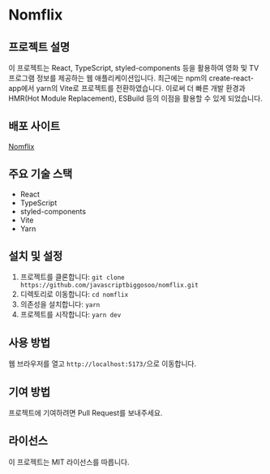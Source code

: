 # Nomflix

## 프로젝트 설명

이 프로젝트는 React, TypeScript, styled-components 등을 활용하여 영화 및 TV 프로그램 정보를 제공하는 웹 애플리케이션입니다. 최근에는 npm의 create-react-app에서 yarn의 Vite로 프로젝트를 전환하였습니다. 이로써 더 빠른 개발 환경과 HMR(Hot Module Replacement), ESBuild 등의 이점을 활용할 수 있게 되었습니다.

## 배포 사이트

[Nomflix](https://javascriptbiggosoo.github.io/nomflix)

## 주요 기술 스택

- React
- TypeScript
- styled-components
- Vite
- Yarn

## 설치 및 설정

1. 프로젝트를 클론합니다: `git clone https://github.com/javascriptbiggosoo/nomflix.git`
2. 디렉토리로 이동합니다: `cd nomflix`
3. 의존성을 설치합니다: `yarn`
4. 프로젝트를 시작합니다: `yarn dev`

## 사용 방법

웹 브라우저를 열고 `http://localhost:5173/`으로 이동합니다.

## 기여 방법

프로젝트에 기여하려면 Pull Request를 보내주세요.

## 라이선스

이 프로젝트는 MIT 라이선스를 따릅니다.
